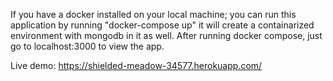 If you have a docker installed on your local machine; you can run this application by running "docker-compose up" it will create a containarized environment with mongodb in it as well. After running docker compose, just go to localhost:3000 to view the app.

Live demo: https://shielded-meadow-34577.herokuapp.com/
